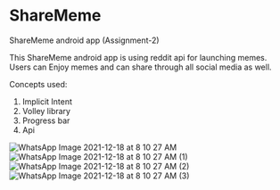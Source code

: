 # ShareMeme
ShareMeme android app (Assignment-2)

This ShareMeme android app is using reddit api for launching memes.
Users can Enjoy memes and can share through all social media as well. 

Concepts used:
1. Implicit Intent
2. Volley library
3. Progress bar
4. Api

![WhatsApp Image 2021-12-18 at 8 10 27 AM](https://user-images.githubusercontent.com/76530494/146628123-5ce8dabc-b1c2-4554-b978-bb74dacb6e81.jpeg)
![WhatsApp Image 2021-12-18 at 8 10 27 AM (1)](https://user-images.githubusercontent.com/76530494/146628135-ae4ae98b-d5c2-46d4-a6ce-21073889b19b.jpeg)
![WhatsApp Image 2021-12-18 at 8 10 27 AM (2)](https://user-images.githubusercontent.com/76530494/146628145-009e571b-727f-4d7b-8b35-f0e21c341ed3.jpeg)
![WhatsApp Image 2021-12-18 at 8 10 27 AM (3)](https://user-images.githubusercontent.com/76530494/146628207-8571f4a3-c03d-41c6-bc24-ebe5986c98ce.jpeg)
